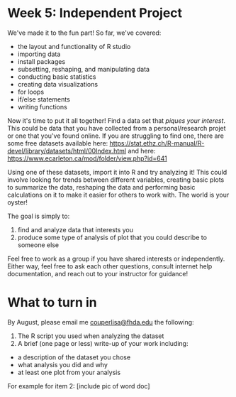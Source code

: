 # Week 5: Independent Project #

We've made it to the fun part! So far, we've covered:

- the layout and functionality of R studio
- importing data
- install packages
- subsetting, reshaping, and manipulating data
- conducting basic statistics
- creating data visualizations
- for loops
- if/else statements
- writing functions

Now it's time to put it all together! Find a data set that *piques your interest*. 
This could be data that you have collected from a personal/research projet or one that you've found online. 
If you are struggling to find one, there are some free datasets available here:
https://stat.ethz.ch/R-manual/R-devel/library/datasets/html/00Index.html
and here:
https://www.ecarleton.ca/mod/folder/view.php?id=641

Using one of these datasets, import it into R and try analyzing it! This could involve looking for trends between different variables,
creating basic plots to summarize the data, reshaping the data and performing basic calculations on it to make it easier for others to work with.
The world is your oyster!

The goal is simply to:
1) find and analyze data that interests you
2) produce some type of analysis of plot that you could describe to someone else

Feel free to work as a group if you have shared interests or independently. Either way, feel free to ask each other questions, consult internet help documentation, and reach out to your instructor for guidance!

# What to turn in #

By August, please email me <couperlisa@fhda.edu> the following:

1) The R script you used when analyzing the dataset
2) A brief (one page or less) write-up of your work including:
- a description of the dataset you chose
- what analysis you did and why
- at least one plot from your analysis

For example for item 2:
[include pic of word doc]



